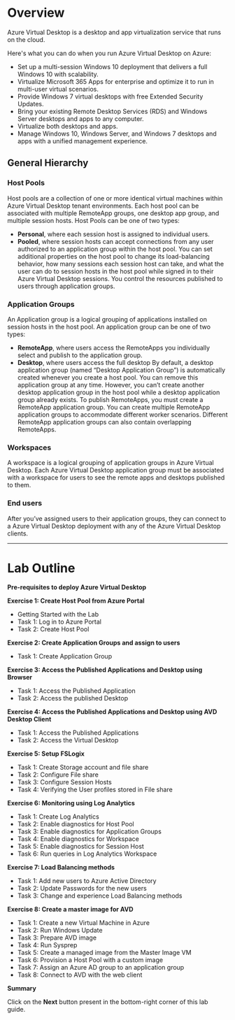 # **Overview** 
   
Azure Virtual Desktop is a desktop and app virtualization service that runs on the cloud.

Here's what you can do when you run Azure Virtual Desktop on Azure:

   - Set up a multi-session Windows 10 deployment that delivers a full Windows 10 with scalability.
   - Virtualize Microsoft 365 Apps for enterprise and optimize it to run in multi-user virtual scenarios.
   - Provide Windows 7 virtual desktops with free Extended Security Updates.
   - Bring your existing Remote Desktop Services (RDS) and Windows Server desktops and apps to any computer.
   - Virtualize both desktops and apps.
   - Manage Windows 10, Windows Server, and Windows 7 desktops and apps with a unified management experience.

## **General Hierarchy**

### **Host Pools**

Host pools are a collection of one or more identical virtual machines within Azure Virtual Desktop tenant environments. Each host pool can be associated with multiple RemoteApp groups, one desktop app group, and multiple session hosts. Host Pools can be one of two types: 

   - **Personal**, where each session host is assigned to individual users. 
   - **Pooled**, where session hosts can accept connections from any user authorized to an application group within the host pool. You can set additional properties on the host pool to change its load-balancing behavior, how many sessions each session host can take, and what the user can do to session hosts in the host pool while signed in to their Azure Virtual Desktop sessions. You control the resources published to users through application groups. 


### **Application Groups**

An Application group is a logical grouping of applications installed on session hosts in the host pool. An application group can be one of two types: 

   - **RemoteApp**, where users access the RemoteApps you individually select and publish to the application group. 
   - **Desktop**, where users access the full desktop By default, a desktop application group (named “Desktop Application Group”) is automatically created whenever you create a host pool. You can remove this application group at any time. However, you can’t create another desktop application group in the host pool while a desktop application group already exists. To publish RemoteApps, you must create a RemoteApp application group. You can create multiple RemoteApp application groups to accommodate different worker scenarios. Different RemoteApp application groups can also contain overlapping RemoteApps. 


### **Workspaces** 

A workspace is a logical grouping of application groups in Azure Virtual Desktop. Each Azure Virtual Desktop application group must be associated with a workspace for users to see the remote apps and desktops published to them. 

### **End users**

After you’ve assigned users to their application groups, they can connect to a Azure Virtual Desktop deployment with any of the Azure Virtual Desktop clients. 

________________________








# Lab Outline

**Pre-requisites to deploy Azure Virtual Desktop**

**Exercise 1: Create Host Pool from Azure Portal**

- Getting Started with the Lab
- Task 1: Log in to Azure Portal
- Task 2: Create Host Pool
    
**Exercise 2: Create Application Groups and assign to users**
    
- Task 1: Create Application Group
    
**Exercise 3: Access the Published Applications and Desktop using Browser**

- Task 1: Access the Published Application
- Task 2: Access the published Desktop
    
**Exercise 4: Access the Published Applications and Desktop using AVD Desktop Client**
    
- Task 1: Access the Published Applications
- Task 2: Access the Virtual Desktop
    
**Exercise 5: Setup FSLogix**
    
- Task 1: Create Storage account and file share
- Task 2: Configure File share
- Task 3: Configure Session Hosts
- Task 4: Verifying the User profiles stored in File share
    
**Exercise 6: Monitoring using Log Analytics**
    
- Task 1: Create Log Analytics
- Task 2: Enable diagnostics for Host Pool
- Task 3: Enable diagnostics for Application Groups
- Task 4: Enable diagnostics for Workspace
- Task 5: Enable diagnostics for Session Host
- Task 6: Run queries in Log Analytics Workspace
    
**Exercise 7: Load Balancing methods**
    
- Task 1: Add new users to Azure Active Directory
- Task 2: Update Passwords for the new users
- Task 3: Change and experience Load Balancing methods
    
**Exercise 8: Create a master image for AVD**
    
- Task 1: Create a new Virtual Machine in Azure
- Task 2: Run Windows Update
- Task 3: Prepare AVD image
- Task 4: Run Sysprep
- Task 5: Create a managed image from the Master Image VM
- Task 6: Provision a Host Pool with a custom image
- Task 7: Assign an Azure AD group to an application group
- Task 8: Connect to AVD with the web client
    
**Summary**


Click on the **Next** button present in the bottom-right corner of this lab guide.  
